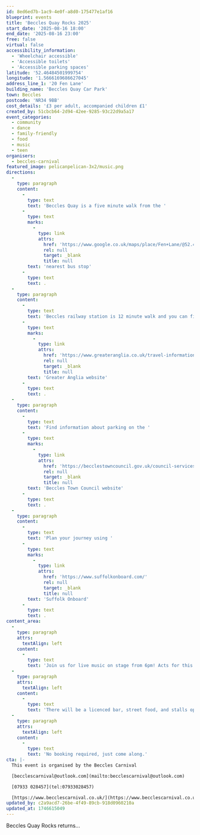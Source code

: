 ```yaml
---
id: 8ed6ed7b-1ac9-4e0f-a8d0-175477e1af16
blueprint: events
title: 'Beccles Quay Rocks 2025'
start_date: '2025-08-16 18:00'
end_date: '2025-08-16 23:00'
free: false
virtual: false
accessibility_information:
  - 'Wheelchair accessible'
  - 'Accessible toilets'
  - 'Accessible parking spaces'
latitude: '52.46484501999754'
longitude: '1.5666169686627045'
address_line_1: '20 Fen Lane'
building_name: 'Beccles Quay Car Park'
town: Beccles
postcode: 'NR34 9BB'
cost_details: '£3 per adult, accompanied children £1'
created_by: 51cbcb64-2d94-42ee-9285-93c22d9a5a17
event_categories:
  - community
  - dance
  - family-friendly
  - food
  - music
  - teen
organisers:
  - beccles-carnival
featured_image: pelicanpelican-3x2/music.png
directions:
  -
    type: paragraph
    content:
      -
        type: text
        text: 'Beccles Quay is a five minute walk from the '
      -
        type: text
        marks:
          -
            type: link
            attrs:
              href: 'https://www.google.co.uk/maps/place/Fen+Lane/@52.463703,1.5613841,17z/data=!3m1!4b1!4m6!3m5!1s0x47d9f63b682a705d:0x84e7e3cb1133532c!8m2!3d52.463703!4d1.563959!16s%2Fg%2F1q67f49sn?entry=ttu&g_ep=EgoyMDI1MDUwMy4wIKXMDSoJLDEwMjExNDUzSAFQAw%3D%3D'
              rel: null
              target: _blank
              title: null
        text: 'nearest bus stop'
      -
        type: text
        text: .
  -
    type: paragraph
    content:
      -
        type: text
        text: 'Beccles railway station is 12 minute walk and you can find up to date timetables on the '
      -
        type: text
        marks:
          -
            type: link
            attrs:
              href: 'https://www.greateranglia.co.uk/travel-information/station-information/suy'
              rel: null
              target: _blank
              title: null
        text: 'Greater Anglia website'
      -
        type: text
        text: .
  -
    type: paragraph
    content:
      -
        type: text
        text: 'Find information about parking on the '
      -
        type: text
        marks:
          -
            type: link
            attrs:
              href: 'https://becclestowncouncil.gov.uk/council-services/beccles-quay-yacht-station/'
              rel: null
              target: _blank
              title: null
        text: 'Beccles Town Council website'
      -
        type: text
        text: .
  -
    type: paragraph
    content:
      -
        type: text
        text: 'Plan your journey using '
      -
        type: text
        marks:
          -
            type: link
            attrs:
              href: 'https://www.suffolkonboard.com/'
              rel: null
              target: _blank
              title: null
        text: 'Suffolk Onboard'
      -
        type: text
        text: .
content_area:
  -
    type: paragraph
    attrs:
      textAlign: left
    content:
      -
        type: text
        text: 'Join us for live music on stage from 6pm! Acts for this year are as followed, Leon Mallett (AKA East Anglian Boy) Oasis Tribute band, Elton John Tribute, and Claire Barker Function Band.'
  -
    type: paragraph
    attrs:
      textAlign: left
    content:
      -
        type: text
        text: 'There will be a licenced bar, street food, and stalls open too. '
  -
    type: paragraph
    attrs:
      textAlign: left
    content:
      -
        type: text
        text: 'No booking required, just come along.'
cta: |-
  This event is organised by the Beccles Carnival

  [becclescarnival@outlook.com](mailto:becclescarnival@outlook.com)

  [07933 028457](tel:07933028457)

  [https://www.becclescarnival.co.uk/](https://www.becclescarnival.co.uk/)
updated_by: c2a9acd7-26be-4f49-89cb-918d0960210a
updated_at: 1746615049
---
```

Beccles Quay Rocks returns...